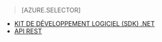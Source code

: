 ﻿> [AZURE.SELECTOR]
- [KIT DE DÉVELOPPEMENT LOGICIEL (SDK) .NET](/fr-fr/documentation/articles/media-services-dotnet-connect_programmatically/)
- [API REST](/fr-fr/documentation/articles/media-services-rest-connect_programmatically/)

<!--HONumber=45--> 
